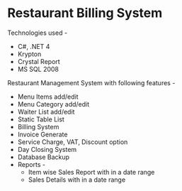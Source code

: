 Restaurant Billing System
=========================

Technologies used - 
* C#, .NET 4
* Krypton
* Crystal Report
* MS SQL 2008

Restaurant Management System with following features - 

* Menu Items add/edit
* Menu Category add/edit
* Waiter List add/edit
* Static Table List
* Billing System
* Invoice Generate
* Service Charge, VAT, Discount option
* Day Closing System
* Database Backup
* Reports -
  * Item wise Sales Report with in a date range
  * Sales Details with in a date range
